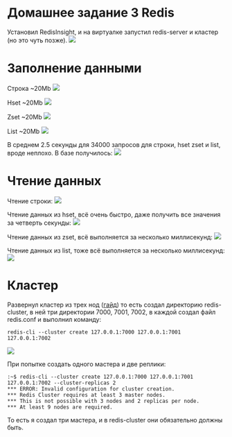 # Домашнее задание 3 Redis
Установил RedisInsight, и на виртуалке запустил redis-server и кластер (но это чуть позже).
![](https://github.com/cry20011/redis_hw/raw/main/screens/screen10.png)
# Заполнение данными
Строка ~20Мb
![](https://github.com/cry20011/redis_hw/raw/main/screens/screen11.png)


Hset ~20Мb
![](https://github.com/cry20011/redis_hw/raw/main/screens/screen5.png)


Zset ~20Мb
![](https://github.com/cry20011/redis_hw/raw/main/screens/screen7.png)


List ~20Мb
![](https://github.com/cry20011/redis_hw/raw/main/screens/screen8.png)

В среднем 2.5 секунды для 34000 запросов для строки, hset zset и list, вроде неплохо.
В базе получилось:
![](https://github.com/cry20011/redis_hw/raw/main/screens/screen12.png)

# Чтение данных
Чтение строки:
![](https://github.com/cry20011/redis_hw/raw/main/screens/screen13.png)


Чтение данных из hset, всё очень быстро, даже получить все значения за четверть секунды:
![](https://github.com/cry20011/redis_hw/raw/main/screens/screen14.png)


Чтение данных из zset, всё выполняется за несколько миллисекунд:
![](https://github.com/cry20011/redis_hw/raw/main/screens/screen15.png)

Чтение данных из list, тоже всё выполняется за несколько миллисекунд:
![](https://github.com/cry20011/redis_hw/raw/main/screens/screen16.png)


# Кластер
Развернул кластер из трех нод ([гайд](https://redis.io/docs/manual/scaling/#:~:text=Redis%20Cluster%20provides%20a%20way,are%20not%20able%20to%20communicate)) то есть создал директорию redis-cluster, в ней три директории 7000, 7001, 7002, в каждой создал файл redis.conf и выполнил команду:
```
redis-cli --cluster create 127.0.0.1:7000 127.0.0.1:7001 127.0.0.1:7002
```
![](https://github.com/cry20011/redis_hw/raw/main/screens/screen1.png)


При попытке создать одного мастера и две реплики:
```
:~$ redis-cli --cluster create 127.0.0.1:7000 127.0.0.1:7001 127.0.0.1:7002 --cluster-replicas 2
*** ERROR: Invalid configuration for cluster creation.
*** Redis Cluster requires at least 3 master nodes.
*** This is not possible with 3 nodes and 2 replicas per node.
*** At least 9 nodes are required.       
```
То есть я создал три мастера, и в redis-cluster они обязательно должны быть.
